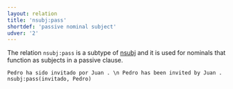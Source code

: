 ```yaml
---
layout: relation
title: 'nsubj:pass'
shortdef: 'passive nominal subject'
udver: '2'
---
```


The relation `nsubj:pass` is a subtype of [nsubj]() and it is used for nominals that function
as subjects in a passive clause.


~~~ sdparse
Pedro ha sido invitado por Juan . \n Pedro has been invited by Juan .
nsubj:pass(invitado, Pedro)
~~~
<!-- Interlanguage links updated Pá kvě 14 11:09:13 CEST 2021 -->
